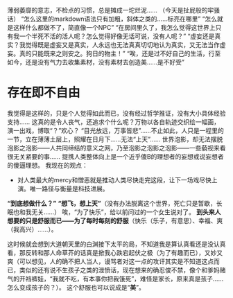 薄弱萎靡的意志，不检点的习惯，总是摊成一坨烂泥……
（今天是扯屁般的牢骚话）
“怎么这里的markdown语法只有加粗，斜体之类的……标亮在哪里”
“怎么就是这样什么都做不了，简直像一个NPC”
“在房间里久了，我怎么觉得这世界上只有我一个半死不活的活人呢？怎么觉得好像无话可说，没有人呢？”
“虚妄还是真实？我觉得既是虚妄又是真实，人永远也无法真真切切地认为真实，又无法当作虚妄。真的只能既来之则安之。狗日的物主！”
“唉，还是过不好自己的生活，行至如今，还是没有气力去收集素材，没有素材去创造美……是不好受”

# 存在即不自由 
我觉得是这样的，只是个人觉得如此而已，没有经过哲学推证，没有大小具体经验支持……
这真的是令人丧气，还追求个什么呢？万物以各自轨迹交织绘一幅画，演一出戏，博取“？”欢心？
“目光放远，万事皆悲”……不止如此，人只是一程里的一节，立在薄薄土层上，照耀在日月下……无法“上天”……
世界泡影，却无法摆脱泡影之泡影——人共同缔结的意义之网，乃至泡影之泡影之泡影——一些藐视来看很无关紧要的事……
提携人类整体向上是一个近乎傻B的理想者的妄想或说妄想者的傻逼理想。
我现在的观点：
- 对人类最大的mercy和憎恶就是推动人类尽快走完这段，让下一场戏尽快上演。唯一路径与衡量是科技进展。

**“到底想做什么？”**
**“想飞，想上天”**（没有办法脱离这个世界，死亡只是暂歇，长眠也和我无关……）
唉，“为了快乐”，给以前问过的一个女生说对了。
**到头来人想要的只是舒服而已——为了每时每刻的舒服**（快乐（乐子，有意思）、幸福、爽（我高兴）……）。

这时候就会想到大道朝天里的白渊接下太平的局，不知道我是算认真看还是没认真看，那反转和那人命草芥的话真是掀我心跌宕起伏之极（为了有趣而已），又妙又爽（可以想见，人的确不把人当人，谩骂者对这一点的攻讦其实是不知道这点而已，类似的还有说不生孩子之类的泄愤话，现在想来的确忍俊不禁，像个和爹妈赌气的开裆裤娃，“我就不吃，有本事你把我饿死”，难怪是家长，原来真是孩子……怎么变成孩子的？）。
这个舒服也可以说成是“**美**”。
